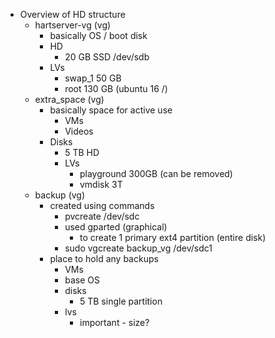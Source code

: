 * Overview of HD structure
    * hartserver-vg (vg) 
        * basically OS / boot disk
        * HD
            * 20 GB SSD /dev/sdb
        * LVs
            * swap_1 50 GB
            * root 130 GB (ubuntu 16 /)
    * extra_space (vg)
        * basically space for active use 
            * VMs
            * Videos
        * Disks
            * 5 TB HD
            * LVs
                * playground 300GB (can be removed)
                * vmdisk 3T
    * backup (vg)
        * created using commands
            *  pvcreate /dev/sdc
            *  used gparted (graphical)
                * to create 1 primary ext4 partition (entire disk)
            *  sudo vgcreate backup_vg /dev/sdc1
        * place to hold any backups
            * VMs
            * base OS
            * disks
                * 5 TB single partition
            * lvs
                * important - size?